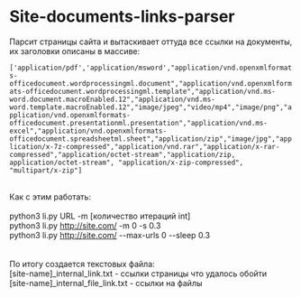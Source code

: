 # Site-documents-links-parser

Парсит страницы сайта и вытаскивает оттуда все ссылки на документы, их заголовки описаны в массиве:<br>

```['application/pdf','application/msword',"application/vnd.openxmlformats-officedocument.wordprocessingml.document","application/vnd.openxmlformats-officedocument.wordprocessingml.template","application/vnd.ms-word.document.macroEnabled.12","application/vnd.ms-word.template.macroEnabled.12","image/jpeg","video/mp4","image/png","application/vnd.openxmlformats-officedocument.presentationml.presentation","application/vnd.ms-excel","application/vnd.openxmlformats-officedocument.spreadsheetml.sheet","application/zip","image/jpg","application/x-7z-compressed","application/vnd.rar","application/x-rar-compressed","application/octet-stream","application/zip, application/octet-stream", "application/x-zip-compressed", "multipart/x-zip"]```<br><br>

Как с этим работать:<br><br>
python3 li.py URL -m [количество итераций int]<br>
python3 li.py http://site.com/ -m 0  -s 0.3<br>
python3 li.py http://site.com/ --max-urls 0  --sleep 0.3<br>
<br><br>
По итогу создается текстовых файла:<br>
[site-name]_internal_link.txt - ссылки страницы что удалось обойти<br>
[site-name]_internal_file_link.txt - ссылки на файлы<br>
